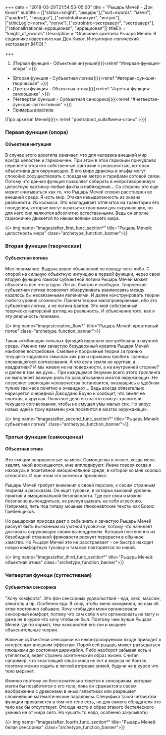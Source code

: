 +++
date = "2018-03-29T21:54:53-05:00"
title = "Рыцарь Мечей - Дон Кихот"
subtitle = [["status=knight", "рыцарь"],["suit=swords", "мечи"],["quadr=1", "I квадра"], ["sensIntuit=интуит", "интуит"], ["ethicLogic=логик", "логик"], ["extroIntro=экстраверт", "экстраверт"], ["rationalIrrational=иррационал", "иррационал"]]
titleEn = "knight_of_swords"
Description = "Описание архетипа Рыцаря Мечей. В соционике известного как Дон Кихот. Интуитивно-логический экстраверт (ИЛЭ)."

+++

1. [Первая функция - Объектная интуиция]({{<relref "#первая-функция-опора" >}})
+ [Вторая функция - Cубъектная логика]({{<relref "#вторая-функция-творческая" >}})
+ [Третья функция - Объектная этика]({{<relref "#третья-функция-самооценка" >}})
+ [Четвертая функция - Субъектная сенсорика]({{<relref "#четвертая-функция-суггестивная" >}})
+ [Примеры архетипа](/tags/рыцарь-мечей/)

<span class="badge badge-info badge-link">[Про архетип Мечей]({{< relref "post/about_suits#мечи-огонь" >}})</span>

### Первая функция (опора)  
#### Объектная интуиция 
В случае этого архетипа означает, что для человека внешний мир всегда целостен и гармоничен. 
При этом в этой гармонии причудливо переплетаются его собственные фантазии с реальностью, которая объективна для окружающих. 
В его мире драконы и эльфы могут спокойно сосуществовать с поездами метро и тарифами сотовой связи. 
Потому что данная функция позволяет собирать в непротиворечивую целостную картинку любые факты и наблюдения… 
Со стороны это еще может считываться как то, что Рыцарь Мечей словно расстворен во внешней среде. Я-есть мир. 
Этакая невыделенность из океана реальности. Из космоса. Это накладывает отпечаток на траектории его поведения, которые могут 
казаться странными для окружающих, но для него они являются абсолютно естественными. 
Ведь он вполне гармонично движется по неким волнам своего мира.

{{< img name="images/after_first_func_section*" title="Рыцарь Мечей: целостность мира" class="archetype_function_banner">}}

### Вторая функция (творческая) 
#### Cубъектная логика
Мое понимание. Выдача вовне объяснений по поводу чего-либо. С опорой на сильную объектную интуицию в первой функции, через свою вторую функцию языком субъектной
логики Рыцарь Мечей может объяснить все что угодно. Легко, быстро и свободно. Творческая субъектная логика позволяет обнаруживать 
взаимосвязь между казалось бы несвязанными явлениями. И далее конструировать теории любого уровня сложности. 
Причем теории малопроверяемые, ибо это субъектная логика, а не логика фактов. Это мой собственный творческо-авторский взгляд 
на реальность. И объяснение того, как я эту реальность понимаю. 

{{< img name="images/creative_flow*" title="Рыцарь Мечей: креативный поток" class="archetype_function_banner">}}

Такая комбинация сильных функций идеально востребована в научной среде. Именно там зачастую безудержный креатив Рыцаря Мечей 
наиболее востребован. Смелые и прорывные теории за гранью текущего «здравого смысла» как раз и призваны пробить 
границы сложившегося согласования. А что если земля не круглая, а квадратная? И мы живем не на поверхности, а на внутренней стороне? 
и далее в том же духе… При кажущемся безумии всего этого троллинга он выполняет важную роль по расшатыванию мозгов окружающих. 
Не позволяет эволюции человечества остановится, оказавшись в удобном тупике где «все понятно и очевидно»… 
Ведь всегда обязательно нарисуется очередной Джордано Бруно и сообщит, что земля не плоская, а круглая. 
Понятное дело его за это сожгут хранители текущего согласования, чтобы не смущал умы малых сих. 
Но вирус новых идей к тому времени уже поселится в мозгах окружающих.

{{< img name="images/after_second_func_section*" title="Рыцарь Мечей: субъектная логика" class="archetype_function_banner">}}

### Третья функция (самооценка) 
#### Объектная этика
Это эмоции направленные на меня. Самооценка в плюсе, когда меня хвалят, мной восхищаются, мне апплодируют. 
Иначе говоря когда я нахожусь в позитивной эмоциональной среде, в которой ко мне хорошо относятся. И при этом это всячески проявляют. 

Рыцарь Мечей требует внимания к своей персоне, к своим странным теориям и рассказам. 
Он ищет тусовки, в которых высокий уровень приятия и эмоциональной безопасности. 
Где все свои и можно безопасно выпендриться, не рискуя вызвать на себя агрессию. 
Например, петь под гитару мощные глюконавтские тексты как Борис Гребенщиков.

Но рыцарская природа дает о себе знать и зачастую Рыцарь Мечей рискует быть выгнанным из уютной тусовочки, потому что начинает 
доставать окружающих своим выпендрежем. Который постепенно из безобидной странной фриковости рискует перерасти в обычное хамство. 
Но Рыцаря Мечей это не расстраивает - он быстро находит новую комфортную тусовку и там все повторяется по новой.

{{< img name="images/after_third_func_section*" title="Рыцарь Мечей: объектная этика" class="archetype_function_banner">}}

### Четвертая функци (суггестивная)
#### Субъектная сенсорика
"Хочу комфорта". Это фон сенсорных удовольствий - еда, секс, массаж, алкоголь и пр. Особенно еда. Я хочу, чтобы меня накормили, 
но сам об этом постоянно забываю. Хочу чтобы для меня организовали сенсорный комфорт, 
потому что сам себе я его организовать не могу и даже не в курсе что хочу чтобы он был. 
Поэтому чем лучше Рыцаря Мечей где-то кормят, тем нажористей его гон и мощнее объяснительные теории. 

Наличие субъектной сенсорики на неконтролируемом входе приводит к интересным внешним эффектам. 
Порой сей рыцарь может разъедаться плюшками до состояния дирижабля. Либо наоборот забывая есть и утепляться, 
ведет странно аскетический образ жизни. Считая, например, что «настоящий эльф» мяса не ест и мороза не боится, 
поэтому можно ходить в легкой ветровке зимой, будучи не в курсе что тело мерзнет. 

Именно поэтому он бессознательно тянется к сенсорикам, которые могли бы позаботится о его теле, пока он сражается в своем воображении 
с драконами в иных галактиках или разрешает сложнейшие математические парадоксы.
Специфика такой четвертой функции проявляется в том что тело есть, но для самого обладателя это тело как бы отсутствует. 
Отсюда часто и образ этакого бестелесного умника не от мира сего. Но кушать то надо, особенно закусывать)

{{< img name="images/after_fourth_func_section*" title="Рыцарь Мечей: белая сенсорика" class="archetype_function_banner">}}
